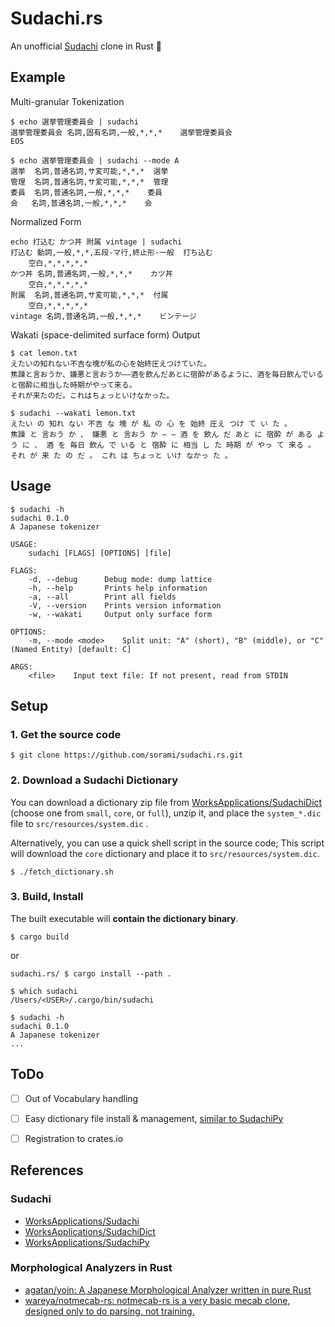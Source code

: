 # Sudachi.rs

An unofficial [Sudachi](https://github.com/WorksApplications/Sudachi) clone in Rust 🦀


## Example

Multi-granular Tokenization

```
$ echo 選挙管理委員会 | sudachi
選挙管理委員会	名詞,固有名詞,一般,*,*,*	選挙管理委員会
EOS

$ echo 選挙管理委員会 | sudachi --mode A
選挙	名詞,普通名詞,サ変可能,*,*,*	選挙
管理	名詞,普通名詞,サ変可能,*,*,*	管理
委員	名詞,普通名詞,一般,*,*,*	委員
会	名詞,普通名詞,一般,*,*,*	会
```

Normalized Form

```
echo 打込む かつ丼 附属 vintage | sudachi
打込む	動詞,一般,*,*,五段-マ行,終止形-一般	打ち込む
 	空白,*,*,*,*,*
かつ丼	名詞,普通名詞,一般,*,*,*	カツ丼
 	空白,*,*,*,*,*
附属	名詞,普通名詞,サ変可能,*,*,*	付属
 	空白,*,*,*,*,*
vintage	名詞,普通名詞,一般,*,*,*	ビンテージ
```

Wakati (space-delimited surface form) Output

```
$ cat lemon.txt
えたいの知れない不吉な塊が私の心を始終圧えつけていた。
焦躁と言おうか、嫌悪と言おうか――酒を飲んだあとに宿酔があるように、酒を毎日飲んでいると宿酔に相当した時期がやって来る。
それが来たのだ。これはちょっといけなかった。

$ sudachi --wakati lemon.txt
えたい の 知れ ない 不吉 な 塊 が 私 の 心 を 始終 圧え つけ て い た 。
焦躁 と 言おう か 、 嫌悪 と 言おう か ― ― 酒 を 飲ん だ あと に 宿酔 が ある よう に 、 酒 を 毎日 飲ん で いる と 宿酔 に 相当 し た 時期 が やっ て 来る 。
それ が 来 た の だ 。 これ は ちょっと いけ なかっ た 。
```

## Usage

```
$ sudachi -h
sudachi 0.1.0
A Japanese tokenizer

USAGE:
    sudachi [FLAGS] [OPTIONS] [file]

FLAGS:
    -d, --debug      Debug mode: dump lattice
    -h, --help       Prints help information
    -a, --all        Print all fields
    -V, --version    Prints version information
    -w, --wakati     Output only surface form

OPTIONS:
    -m, --mode <mode>    Split unit: "A" (short), "B" (middle), or "C" (Named Entity) [default: C]

ARGS:
    <file>    Input text file: If not present, read from STDIN
```

## Setup

### 1. Get the source code

```
$ git clone https://github.com/sorami/sudachi.rs.git
```

### 2. Download a Sudachi Dictionary

You can download a dictionary zip file from [WorksApplications/SudachiDict](https://github.com/WorksApplications/SudachiDict) (choose one from `small`, `core`, or `full`), unzip it, and place the `system_*.dic` file to `src/resources/system.dic` .

Alternatively, you can use a quick shell script in the source code; This script will download the `core` dictionary and place it to `src/resources/system.dic`.

```
$ ./fetch_dictionary.sh
```

### 3. Build, Install

The built executable will **contain the dictionary binary**.

```
$ cargo build
```

or

```
sudachi.rs/ $ cargo install --path .

$ which sudachi
/Users/<USER>/.cargo/bin/sudachi

$ sudachi -h
sudachi 0.1.0
A Japanese tokenizer
...
```


## ToDo

- [ ] Out of Vocabulary handling
- [ ] Easy dictionary file install & management, [similar to SudachiPy](https://github.com/WorksApplications/SudachiPy/issues/73)
- [ ] Registration to crates.io


## References

### Sudachi

- [WorksApplications/Sudachi](https://github.com/WorksApplications/Sudachi)
- [WorksApplications/SudachiDict](https://github.com/WorksApplications/SudachiDict)
- [WorksApplications/SudachiPy](https://github.com/WorksApplications/SudachiPy)

### Morphological Analyzers in Rust

- [agatan/yoin: A Japanese Morphological Analyzer written in pure Rust](https://github.com/agatan/yoin)
- [wareya/notmecab-rs: notmecab-rs is a very basic mecab clone, designed only to do parsing, not training.](https://github.com/wareya/notmecab-rs)
